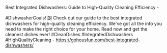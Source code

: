 Best Integrated Dishwashers: Guide to High-Quality Cleaning Efficiency - 

#DishwasherGoals! 朗 Check out our guide to the best integrated dishwashers for high-quality cleaning efficiency. We've got all the info you need to make the right choice for your home. Read now and get the cleanest dishes ever! #CleanDishes #IntegratedDishwashers #HighQualityCleaning - https://gohousfun.com/best-integrated-dishwashers/
